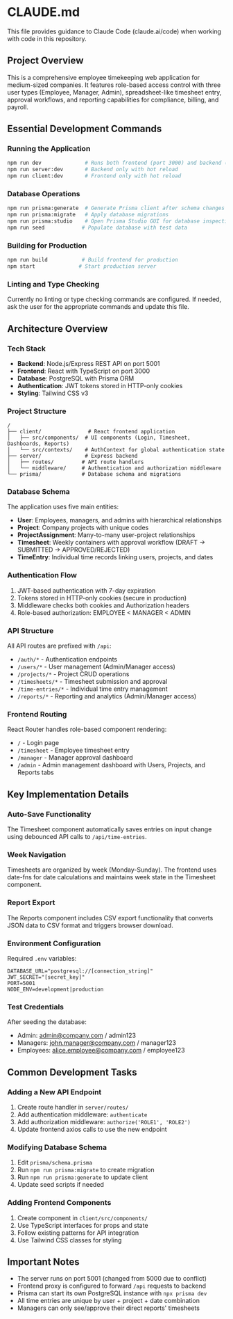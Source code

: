 # CLAUDE.md

This file provides guidance to Claude Code (claude.ai/code) when working with code in this repository.

## Project Overview

This is a comprehensive employee timekeeping web application for medium-sized companies. It features role-based access control with three user types (Employee, Manager, Admin), spreadsheet-like timesheet entry, approval workflows, and reporting capabilities for compliance, billing, and payroll.

## Essential Development Commands

### Running the Application
```bash
npm run dev              # Runs both frontend (port 3000) and backend (port 5001) concurrently
npm run server:dev       # Backend only with hot reload
npm run client:dev       # Frontend only with hot reload
```

### Database Operations
```bash
npm run prisma:generate  # Generate Prisma client after schema changes
npm run prisma:migrate   # Apply database migrations
npm run prisma:studio    # Open Prisma Studio GUI for database inspection
npm run seed            # Populate database with test data
```

### Building for Production
```bash
npm run build           # Build frontend for production
npm start              # Start production server
```

### Linting and Type Checking
Currently no linting or type checking commands are configured. If needed, ask the user for the appropriate commands and update this file.

## Architecture Overview

### Tech Stack
- **Backend**: Node.js/Express REST API on port 5001
- **Frontend**: React with TypeScript on port 3000
- **Database**: PostgreSQL with Prisma ORM
- **Authentication**: JWT tokens stored in HTTP-only cookies
- **Styling**: Tailwind CSS v3

### Project Structure
```
/
├── client/               # React frontend application
│   ├── src/components/  # UI components (Login, Timesheet, Dashboards, Reports)
│   └── src/contexts/    # AuthContext for global authentication state
├── server/              # Express backend
│   ├── routes/         # API route handlers
│   └── middleware/     # Authentication and authorization middleware
└── prisma/             # Database schema and migrations
```

### Database Schema
The application uses five main entities:
- **User**: Employees, managers, and admins with hierarchical relationships
- **Project**: Company projects with unique codes
- **ProjectAssignment**: Many-to-many user-project relationships
- **Timesheet**: Weekly containers with approval workflow (DRAFT → SUBMITTED → APPROVED/REJECTED)
- **TimeEntry**: Individual time records linking users, projects, and dates

### Authentication Flow
1. JWT-based authentication with 7-day expiration
2. Tokens stored in HTTP-only cookies (secure in production)
3. Middleware checks both cookies and Authorization headers
4. Role-based authorization: EMPLOYEE < MANAGER < ADMIN

### API Structure
All API routes are prefixed with `/api`:
- `/auth/*` - Authentication endpoints
- `/users/*` - User management (Admin/Manager access)
- `/projects/*` - Project CRUD operations
- `/timesheets/*` - Timesheet submission and approval
- `/time-entries/*` - Individual time entry management
- `/reports/*` - Reporting and analytics (Admin/Manager access)

### Frontend Routing
React Router handles role-based component rendering:
- `/` - Login page
- `/timesheet` - Employee timesheet entry
- `/manager` - Manager approval dashboard
- `/admin` - Admin management dashboard with Users, Projects, and Reports tabs

## Key Implementation Details

### Auto-Save Functionality
The Timesheet component automatically saves entries on input change using debounced API calls to `/api/time-entries`.

### Week Navigation
Timesheets are organized by week (Monday-Sunday). The frontend uses date-fns for date calculations and maintains week state in the Timesheet component.

### Report Export
The Reports component includes CSV export functionality that converts JSON data to CSV format and triggers browser download.

### Environment Configuration
Required `.env` variables:
```
DATABASE_URL="postgresql://[connection_string]"
JWT_SECRET="[secret_key]"
PORT=5001
NODE_ENV=development|production
```

### Test Credentials
After seeding the database:
- Admin: admin@company.com / admin123
- Managers: john.manager@company.com / manager123
- Employees: alice.employee@company.com / employee123

## Common Development Tasks

### Adding a New API Endpoint
1. Create route handler in `server/routes/`
2. Add authentication middleware: `authenticate`
3. Add authorization middleware: `authorize('ROLE1', 'ROLE2')`
4. Update frontend axios calls to use the new endpoint

### Modifying Database Schema
1. Edit `prisma/schema.prisma`
2. Run `npm run prisma:migrate` to create migration
3. Run `npm run prisma:generate` to update client
4. Update seed scripts if needed

### Adding Frontend Components
1. Create component in `client/src/components/`
2. Use TypeScript interfaces for props and state
3. Follow existing patterns for API integration
4. Use Tailwind CSS classes for styling

## Important Notes

- The server runs on port 5001 (changed from 5000 due to conflict)
- Frontend proxy is configured to forward `/api` requests to backend
- Prisma can start its own PostgreSQL instance with `npx prisma dev`
- All time entries are unique by user + project + date combination
- Managers can only see/approve their direct reports' timesheets